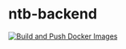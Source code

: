# ntb-backend

[![Build and Push Docker Images](https://github.com/pabvlov/ntb-backend/actions/workflows/docker.yml/badge.svg)](https://github.com/pabvlov/ntb-backend/actions/workflows/docker.yml)